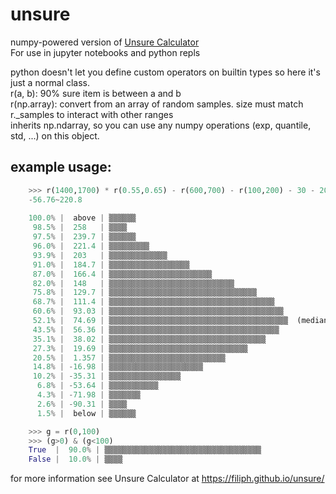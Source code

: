 # unsure
numpy-powered version of [Unsure Calculator](https://filiph.github.io/unsure/)  
For use in jupyter notebooks and python repls

python doesn't let you define custom operators on builtin types so here it's just a normal class.  
r(a, b): 90% sure item is between a and b  
r(np.array): convert from an array of random samples. size must match r._samples to interact with other ranges  
inherits np.ndarray, so you can use any numpy operations (exp, quantile, std, ...)  on this object.
## example usage:
```py
    >>> r(1400,1700) * r(0.55,0.65) - r(600,700) - r(100,200) - 30 - 20
    -56.76~220.8
    
    100.0% |  above | ▒▒▒▒▒▒
     98.5% |  258   | ▒▒▒▒
     97.5% |  239.7 | ▒▒▒▒▒▒
     96.0% |  221.4 | ▒▒▒▒▒▒▒▒▒
     93.9% |  203   | ▒▒▒▒▒▒▒▒▒▒▒▒▒
     91.0% |  184.7 | ▒▒▒▒▒▒▒▒▒▒▒▒▒▒▒▒▒▒
     87.0% |  166.4 | ▒▒▒▒▒▒▒▒▒▒▒▒▒▒▒▒▒▒▒▒▒▒▒
     82.0% |  148   | ▒▒▒▒▒▒▒▒▒▒▒▒▒▒▒▒▒▒▒▒▒▒▒▒▒▒▒▒
     75.8% |  129.7 | ▒▒▒▒▒▒▒▒▒▒▒▒▒▒▒▒▒▒▒▒▒▒▒▒▒▒▒▒▒▒▒▒▒
     68.7% |  111.4 | ▒▒▒▒▒▒▒▒▒▒▒▒▒▒▒▒▒▒▒▒▒▒▒▒▒▒▒▒▒▒▒▒▒▒▒▒▒
     60.6% |  93.03 | ▒▒▒▒▒▒▒▒▒▒▒▒▒▒▒▒▒▒▒▒▒▒▒▒▒▒▒▒▒▒▒▒▒▒▒▒▒▒▒
     52.1% |  74.69 | ▒▒▒▒▒▒▒▒▒▒▒▒▒▒▒▒▒▒▒▒▒▒▒▒▒▒▒▒▒▒▒▒▒▒▒▒▒▒▒▒  (median = 79.42860413894547)
     43.5% |  56.36 | ▒▒▒▒▒▒▒▒▒▒▒▒▒▒▒▒▒▒▒▒▒▒▒▒▒▒▒▒▒▒▒▒▒▒▒▒▒▒
     35.1% |  38.02 | ▒▒▒▒▒▒▒▒▒▒▒▒▒▒▒▒▒▒▒▒▒▒▒▒▒▒▒▒▒▒▒▒▒▒▒
     27.3% |  19.69 | ▒▒▒▒▒▒▒▒▒▒▒▒▒▒▒▒▒▒▒▒▒▒▒▒▒▒▒▒▒▒▒
     20.5% |  1.357 | ▒▒▒▒▒▒▒▒▒▒▒▒▒▒▒▒▒▒▒▒▒▒▒▒▒▒
     14.8% | -16.98 | ▒▒▒▒▒▒▒▒▒▒▒▒▒▒▒▒▒▒▒▒▒
     10.2% | -35.31 | ▒▒▒▒▒▒▒▒▒▒▒▒▒▒▒▒
      6.8% | -53.64 | ▒▒▒▒▒▒▒▒▒▒▒
      4.3% | -71.98 | ▒▒▒▒▒▒▒
      2.6% | -90.31 | ▒▒▒▒
      1.5% |  below | ▒▒▒▒▒▒

    >>> g = r(0,100)
    >>> (g>0) & (g<100)
    True  |  90.0% | ▒▒▒▒▒▒▒▒▒▒▒▒▒▒▒▒▒▒▒▒▒▒▒▒▒▒▒▒▒▒▒▒▒▒▒
    False |  10.0% | ▒▒▒▒
```
for more information see Unsure Calculator at https://filiph.github.io/unsure/
